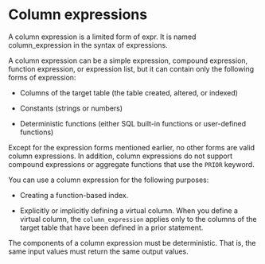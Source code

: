 # Column expressions

A column expression is a limited form of expr. It is named column_expression in the syntax of expressions.

A column expression can be a simple expression, compound expression, function expression, or expression list, but it can contain only the following forms of expression:

* Columns of the target table (the table created, altered, or indexed)

* Constants (strings or numbers)

* Deterministic functions (either SQL built-in functions or user-defined functions)

Except for the expression forms mentioned earlier, no other forms are valid column expressions. In addition, column expressions do not support compound expressions or aggregate functions that use the `PRIOR` keyword.

You can use a column expression for the following purposes:

* Creating a function-based index.

* Explicitly or implicitly defining a virtual column. When you define a virtual column, the `column_expression` applies only to the columns of the target table that have been defined in a prior statement.

The components of a column expression must be deterministic. That is, the same input values must return the same output values.

